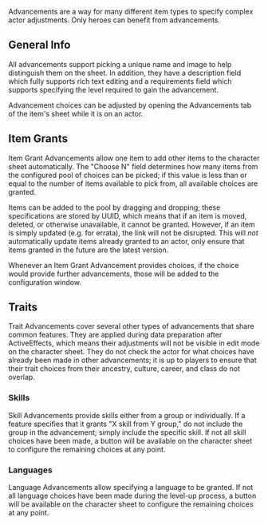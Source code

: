 Advancements are a way for many different item types to specify complex actor adjustments. Only heroes can benefit from advancements.

## General Info

All advancements support picking a unique name and image to help distinguish them on the sheet. In addition, they have a description field which fully supports rich text editing and a requirements field which supports specifying the level required to gain the advancement.

Advancement choices can be adjusted by opening the Advancements tab of the item's sheet while it is on an actor.

## Item Grants

Item Grant Advancements allow one item to add other items to the character sheet automatically. The "Choose N" field determines how many items from the configured pool of choices can be picked; if this value is less than or equal to the number of items available to pick from, all available choices are granted.

Items can be added to the pool by dragging and dropping; these specifications are stored by UUID, which means that if an item is moved, deleted, or otherwise unavailable, it cannot be granted. However, if an item is simply updated (e.g. for errata), the link will not be disrupted. This will *not* automatically update items already granted to an actor, only ensure that items granted in the future are the latest version.

Whenever an Item Grant Advancement provides choices, if the choice would provide further advancements, those will be added to the configuration window.

## Traits

Trait Advancements cover several other types of advancements that share common features. They are applied during data preparation after ActiveEffects, which means their adjustments will not be visible in edit mode on the character sheet. They do not check the actor for what choices have already been made in other advancements; it is up to players to ensure that their trait choices from their ancestry, culture, career, and class do not overlap.

### Skills

Skill Advancements provide skills either from a group or individually. If a feature specifies that it grants "X skill from Y group," do not include the group in the advancement; simply include the specific skill. If not all skill choices have been made, a button will be available on the character sheet to configure the remaining choices at any point.

### Languages

Language Advancements allow specifying a language to be granted. If not all language choices have been made during the level-up process, a button will be available on the character sheet to configure the remaining choices at any point.
